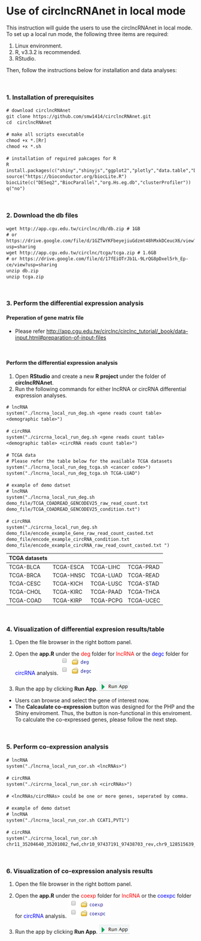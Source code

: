 # **Use of circlncRNAnet in local mode**

This instruction will guide the users to use the circlncRNAnet in local mode. To set up a local run mode, the following three items are required:

1. Linux environment.   
2. R, v3.3.2 is recommended.  
3. RStudio.  
 
Then, follow the instructions below for installation and data analyses:
  
<br> 
  
### **1. Installation of prerequisites**  

```
# download circlncRNAnet
git clone https://github.com/smw1414/circlncRNAnet.git
cd  circlncRNAnet

# make all scripts executable  
chmod +x *.[Rr]
chmod +x *.sh

# installation of reguired pakcages for R
R
install.packages(c("shiny","shinyjs","ggplot2","plotly","data.table","DT","visNetwork","googleVis","magrittr","factoextra","plyr","circlize","getopt"))
source("https://bioconductor.org/biocLite.R")
biocLite(c("DESeq2","BiocParallel","org.Hs.eg.db","clusterProfiler"))
q("no")

```
  
<br> 
  
### **2. Download the db files**  

```
wget http://app.cgu.edu.tw/circlnc/db/db.zip # 1GB
# or https://drive.google.com/file/d/1GZTwYKFbeyejiuGdzmt48hMxkDCeucX6/view?usp=sharing
wget http://app.cgu.edu.tw/circlnc/tcga/tcga.zip # 1.6GB
# or https://drive.google.com/file/d/17fEiOTrJb1L-9LrQG8pDxel5rh_Ep-ce/view?usp=sharing
unzip db.zip  
unzip tcga.zip  
```
  
<br> 
  
### **3. Perform the differential expression analysis**
  
#### **Preperation of gene matrix file**
* Please refer http://app.cgu.edu.tw/circlnc/circlnc_tutorial/_book/data-input.html#preparation-of-input-files  
<br>  

#### **Perform the differential expression analysis**

1. Open **RStudio** and create a new **R project** under the folder of **circlncRNAnet**.  
2. Run the following commands for either lncRNA or circRNA differential expression analyses.  

```
# lncRNA  
system("./lncrna_local_run_deg.sh <gene reads count table> <demographic table>")

# circRNA 
system("./circrna_local_run_deg.sh <gene reads count table> <demographic table> <circRNA reads count table>")

# TCGA data 
# Please refer the table below for the available TCGA datasets
system("./lncrna_local_run_deg_tcga.sh <cancer code>")
system("./lncrna_local_run_deg_tcga.sh TCGA-LUAD")

# example of demo datset  
# lncRNA 
system("./lncrna_local_run_deg.sh demo_file/TCGA_COADREAD_GENCODEV25_raw_read_count.txt demo_file/TCGA_COADREAD_GENCODEV25_condition.txt")

# circRNA  
system("./circrna_local_run_deg.sh demo_file/encode_example_Gene_raw_read_count_casted.txt demo_file/encode_example_circRNA_condition.txt demo_file/encode_example_circRNA_raw_read_count_casted.txt ") 
```

|TCGA datasets| | | |  
|----------|----------|---------|---------|  
|TCGA-BLCA |TCGA-ESCA |TCGA-LIHC|TCGA-PRAD|  
|TCGA-BRCA |TCGA-HNSC |TCGA-LUAD|TCGA-READ|  
|TCGA-CESC |TCGA-KICH |TCGA-LUSC|TCGA-STAD|  
|TCGA-CHOL |TCGA-KIRC |TCGA-PAAD|TCGA-THCA|  
|TCGA-COAD |TCGA-KIRP |TCGA-PCPG|TCGA-UCEC|  


<br> 
  
### **4. Visualization of differential expresion results/table** 

1. Open the file browser in the right bottom panel.    

2. Open the **app.R** under the <span style="color:red">deg</span> folder for <span style="color:red">lncRNA</span> or the <span style="color:blue">degc</span> folder for <span style="color:blue">circRNA</span> analysis. ![App folders](figs/deg.png)  

3. Run the app by clicking **Run App**. ![Run App](figs/runapp.png)  

* Users can browse and select the gene of interest now.  
* The **Calcaulate co-expression** button was designed for the PHP and the Shiny enviroment. Thus, the button is non-functional in this enviroment. To calculate the co-expressed genes, please follow the next step.
  
<br> 
  
### **5. Perform co-expression analysis**  

```
# lncRNA
system("./lncrna_local_run_cor.sh <lncRNAs>")  

# circRNA
system("./circrna_local_run_cor.sh <circRNAs>")

# <lncRNAs/circRNAs> could be one or more genes, seperated by comma.

# example of demo datset
# lncRNA 
system("./lncrna_local_run_cor.sh CCAT1,PVT1")

# circRNA  
system("./circrna_local_run_cor.sh chr11_35204640_35201082_fwd,chr10_97437191_97438703_rev,chr9_128515639_128508876_fwd") 
```
  
<br> 
  
### **6. Visualization of co-expression analysis results**  

1. Open the file browser in the right bottom panel.    

2. Open the **app.R** under the <span style="color:red">coexp</span> folder for <span style="color:red">lncRNA</span> or the <span style="color:blue">coexpc</span> folder for <span style="color:blue">circRNA</span> analysis. ![App folders](figs/coexp.png)  

3. Run the app by clicking **Run App**. ![Run App](figs/runapp.png) 


<br>  
<br>   
<br>  






